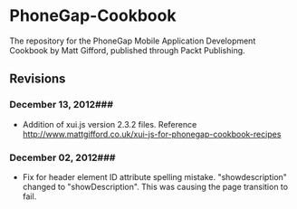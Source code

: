 PhoneGap-Cookbook
=================

The repository for the PhoneGap Mobile Application Development Cookbook by Matt Gifford, published through Packt Publishing.


Revisions
----------------
    
### December 13, 2012###

- Addition of xui.js version 2.3.2 files. Reference http://www.mattgifford.co.uk/xui-js-for-phonegap-cookbook-recipes

### December 02, 2012###
 
- Fix for header element ID attribute spelling mistake. "showdescription" changed to "showDescription". This was causing the page transition to fail.